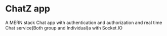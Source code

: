 # ChatZ app
 A MERN stack Chat app with authentication and authorization and real time Chat service(Both group and Individual)a with Socket.IO
